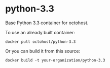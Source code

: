 python-3.3
==========

Base Python 3.3 container for octohost.

To use an already built container:

`docker pull octohost/python-3.3`

Or you can build it from this source:

`docker build -t your-organization/python-3.3`
